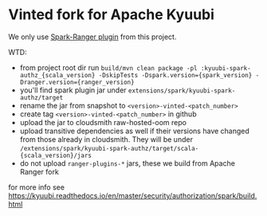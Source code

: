 # Vinted fork for Apache Kyuubi

We only use [Spark-Ranger plugin](https://kyuubi.readthedocs.io/en/master/security/authorization/spark/index.html) from this project.


WTD:
- from project root dir run `build/mvn clean package -pl :kyuubi-spark-authz_{scala_version} -DskipTests -Dspark.version={spark_version} -Dranger.version={ranger_version}`
- you'll find spark plugin jar under `extensions/spark/kyuubi-spark-authz/target`
- rename the jar from snapshot to `<version>-vinted-<patch_number>`
- create tag `<version>-vinted-<patch_number>` in github
- upload the jar to cloudsmith raw-hosted-oom repo
- upload transitive dependencies as well if their versions have changed from those already in cloudsmith. They will be under `/extensions/spark/kyuubi-spark-authz/target/scala-{scala_version}/jars`
- do not upload `ranger-plugins-*` jars, these we build from Apache Ranger fork

for more info see https://kyuubi.readthedocs.io/en/master/security/authorization/spark/build.html
